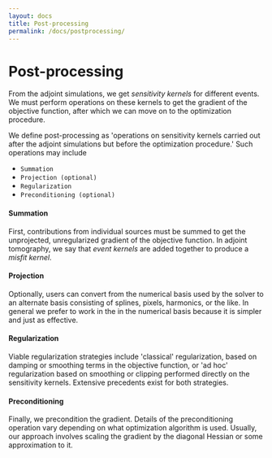 ```yaml
---
layout: docs
title: Post-processing
permalink: /docs/postprocessing/
---
```


# Post-processing

From the adjoint simulations, we get _sensitivity kernels_ for different events.  We must perform operations on these kernels to get the gradient of the objective function, after which we can move on to the optimization procedure.

We define post-processing as 'operations on sensitivity kernels carried out after the adjoint simulations but before the optimization procedure.'  Such operations may include

- `Summation`
- `Projection (optional)`
- `Regularization`
- `Preconditioning (optional)`


#### Summation
First, contributions from individual sources must be summed to get the unprojected, unregularized gradient of the objective function. In adjoint tomography, we say that _event kernels_ are added together to produce a _misfit kernel_.


#### Projection
Optionally, users can convert from the numerical basis used by the solver to an alternate basis consisting of splines, pixels, harmonics, or the like.  In general we prefer to work in the in the numerical basis because it is simpler and just as effective.


#### Regularization
Viable regularization strategies include 'classical' regularization, based on damping or smoothing terms in the objective function, or 'ad hoc' regularization based on smoothing or clipping performed directly on the sensitivity kernels.  Extensive precedents exist for both strategies.


#### Preconditioning
Finally, we precondition the gradient.  Details of the preconditioning operation vary depending on what optimization algorithm is used.  Usually, our approach involves scaling the gradient by the diagonal Hessian or some approximation to it.

